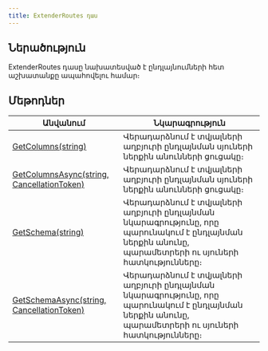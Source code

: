 ```yaml
---
title: ExtenderRoutes դաս
---
```


## Ներածություն

ExtenderRoutes դասը նախատեսված է ընդլայնումների հետ աշխատանքը ապահովելու համար։

## Մեթոդներ

| Անվանում | Նկարագրություն |
|----------|----------------|
| [GetColumns(string)](ExtenderRoutes/GetColumns.md) | Վերադարձնում է տվյալների աղբյուրի ընդլայնման սյուների ներքին անունների ցուցակը։ |
| [GetColumnsAsync(string, CancellationToken)](ExtenderRoutes/GetColumnsAsync.md) | Վերադարձնում է տվյալների աղբյուրի ընդլայնման սյուների ներքին անունների ցուցակը։ |
| [GetSchema(string)](ExtenderRoutes/GetSchema.md) | Վերադարձնում է տվյալների աղբյուրի ընդլայնման նկարագրությունը, որը պարունակում է ընդլայնման ներքին անունը, պարամետրերի ու սյուների հատկությունները։ |
| [GetSchemaAsync(string, CancellationToken)](ExtenderRoutes/GetSchemaAsync.md) | Վերադարձնում է տվյալների աղբյուրի ընդլայնման նկարագրությունը, որը պարունակում է ընդլայնման ներքին անունը, պարամետրերի ու սյուների հատկությունները։ |
